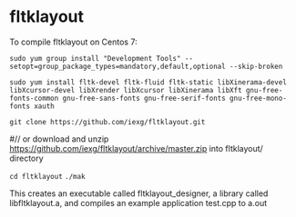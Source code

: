 # fltklayout

To compile fltklayout on Centos 7:

`sudo yum group install "Development Tools" --setopt=group_package_types=mandatory,default,optional --skip-broken`

`sudo yum install fltk-devel fltk-fluid fltk-static libXinerama-devel libXcursor-devel libXrender libXcursor libXinerama libXft gnu-free-fonts-common gnu-free-sans-fonts gnu-free-serif-fonts gnu-free-mono-fonts xauth`

`git clone https://github.com/iexg/fltklayout.git`

#// or download and unzip https://github.com/iexg/fltklayout/archive/master.zip into fltklayout/ directory

`cd fltklayout`
`./mak`

This creates an executable called fltklayout_designer, a library called libfltklayout.a, and compiles an example application test.cpp to a.out


